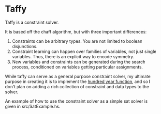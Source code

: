 Taffy
=====

Taffy is a constraint solver.

It is based off the chaff algorithm, but with three important differences:

1. Constraints can be arbitrary types. You are not limited to
   boolean disjunctions.
1. Constraint learning can happen over families of variables, not just
   single variables. Thus, there is an explicit way to encode symmetry.
1. New variables and constraints can be generated during the search
   process, conditioned on variables getting particular assignments.

While taffy can serve as a general purpose constraint solver, my ultimate
purpose in creating it is to implement the
[hundred year function](http://sciolizer.com/blog/2012/09/10/the-hundred-year-function/),
and so I don't plan on adding a rich collection of constraint and data types
to the solver.

An example of how to use the constraint solver as a simple sat solver is given
in src/SatExample.hs.
